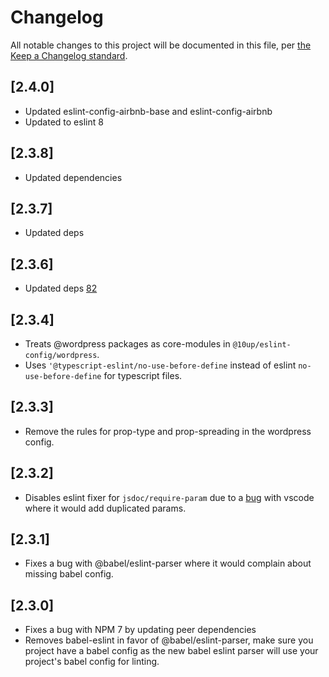 # Changelog

All notable changes to this project will be documented in this file, per [the Keep a Changelog standard](http://keepachangelog.com/).

## [2.4.0]
- Updated eslint-config-airbnb-base and eslint-config-airbnb
- Updated to eslint 8

## [2.3.8]
- Updated dependencies

## [2.3.7]
- Updated deps

## [2.3.6]
-  Updated deps [82](https://github.com/10up/10up-toolkit/pull/82)

## [2.3.4]
- Treats @wordpress packages as core-modules in `@10up/eslint-config/wordpress`.
- Uses `'@typescript-eslint/no-use-before-define` instead of eslint `no-use-before-define` for typescript files.

## [2.3.3]
- Remove the rules for prop-type and prop-spreading in the wordpress config.

## [2.3.2]
- Disables eslint fixer for `jsdoc/require-param` due to a [bug](https://github.com/10up/10up-scripts/issues/17) with vscode where it would add duplicated params.

## [2.3.1]
- Fixes a bug with @babel/eslint-parser where it would complain about missing babel config.

## [2.3.0]
- Fixes a bug with NPM 7 by updating peer dependencies
- Removes babel-eslint in favor of @babel/eslint-parser, make sure you project have a babel config as the new babel eslint parser will use your project's babel config for linting.
